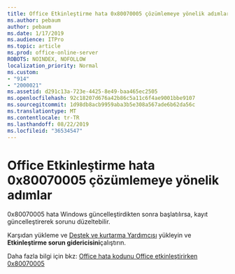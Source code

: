 ```yaml
---
title: Office Etkinleştirme hata 0x80070005 çözümlemeye yönelik adımlar
ms.author: pebaum
author: pebaum
ms.date: 1/17/2019
ms.audience: ITPro
ms.topic: article
ms.prod: office-online-server
ROBOTS: NOINDEX, NOFOLLOW
localization_priority: Normal
ms.custom:
- "914"
- "2000021"
ms.assetid: d291c13a-723e-4425-8e49-baa465ec2505
ms.openlocfilehash: 92c18207d676a42b86c5a11c6f4ae9001bbe9107
ms.sourcegitcommit: 1d98db8acb9959aba3b5e308a567ade6b62da56c
ms.translationtype: MT
ms.contentlocale: tr-TR
ms.lasthandoff: 08/22/2019
ms.locfileid: "36534547"
---
```

# <a name="steps-to-resolve-office-activation-error-0x80070005"></a>Office Etkinleştirme hata 0x80070005 çözümlemeye yönelik adımlar

0x80070005 hata Windows güncelleştirdikten sonra başlatılırsa, kayıt güncelleştirerek sorunu düzeltebilir.
  
Karşıdan yükleme ve [Destek ve kurtarma Yardımcısı](https://aka.ms/SARA-OfficeActivation-Alchemy) yükleyin ve **Etkinleştirme sorun gidericisini**çalıştırın.
  
Daha fazla bilgi için bkz: [Office hata kodunu Office etkinleştirirken 0x80070005](https://support.office.com/article/7aa7600f-df57-4aef-81d2-25509c66f865)
  
